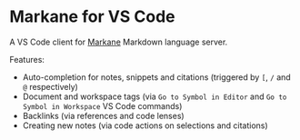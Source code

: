 # Markane for VS Code

A VS Code client for [Markane](https://github.com/garlicbreadcleric/markane) Markdown language server.

Features:

- Auto-completion for notes, snippets and citations (triggered by `[`, `/` and `@` respectively)
- Document and workspace tags (via `Go to Symbol in Editor` and `Go to Symbol in Workspace` VS Code commands)
- Backlinks (via references and code lenses)
- Creating new notes (via code actions on selections and citations)
